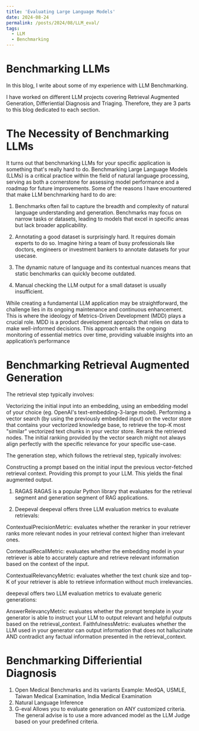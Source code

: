 ```yaml
---
title: 'Evaluating Large Language Models'
date: 2024-08-24
permalink: /posts/2024/08/LLM_eval/
tags:
  - LLM
  - Benchmarking
---
```

Benchmarking LLMs
======

In this blog, I write about some of my experience with LLM Benchmarking. 

I have worked on different LLM projects covering Retrieval Augmented Generation, Differiential Diagnosis and Triaging. Therefore, they are 3 parts to this blog dedicated to each section. 

The Necessity of Benchmarking LLMs
======

It turns out that benchmarking LLMs for your specific application is something that's really hard to do. Benchmarking Large Language Models (LLMs) is a critical practice within the field of natural language processing, serving as both a cornerstone for assessing model performance and a roadmap for future improvements. Some of the reasons I have encountered that make LLM benchmarking hard to do are:

1. Benchmarks often fail to capture the breadth and complexity of natural language understanding and generation. Benchmarks may focus on narrow tasks or datasets, leading to models that excel in specific areas but lack broader applicability. 

2. Annotating a good dataset is surprisingly hard. It requires domain experts to do so. Imagine hiring a team of busy professionals like doctors, engineers or investment bankers to annotate datasets for your usecase.

3. The dynamic nature of language and its contextual nuances means that static benchmarks can quickly become outdated.

4. Manual checking the LLM output for a small dataset is usually insufficient. 

While creating a fundamental LLM application may be straightforward, the challenge lies in its ongoing maintenance and continuous enhancement. This is where the ideology of Metrics-Driven Development (MDD) plays a crucial role. MDD is a product development approach that relies on data to make well-informed decisions. This approach entails the ongoing monitoring of essential metrics over time, providing valuable insights into an application’s performance


Benchmarking Retrieval Augmented Generation
======
The retrieval step typically involves:

Vectorizing the initial input into an embedding, using an embedding model of your choice (eg. OpenAI's text-embedding-3-large model).
Performing a vector search (by using the previously embedded input) on the vector store that contains your vectorized knowledge base, to retrieve the top-K most "similar" vectorized text chunks in your vector store.
Rerank the retrieved nodes. The initial ranking provided by the vector search might not always align perfectly with the specific relevance for your specific use-case.

The generation step, which follows the retrieval step, typically involves:

Constructing a prompt based on the initial input the previous vector-fetched retrieval context.
Providing this prompt to your LLM. This yields the final augmented output.


1. RAGAS
RAGAS is a popular Python library that evaluates for the retrieval segment and generation segment of RAG applications. 

2. Deepeval
deepeval offers three LLM evaluation metrics to evaluate retrievals:

ContextualPrecisionMetric: evaluates whether the reranker in your retriever ranks more relevant nodes in your retrieval context higher than irrelevant ones.

ContextualRecallMetric: evaluates whether the embedding model in your retriever is able to accurately capture and retrieve relevant information based on the context of the input.

ContextualRelevancyMetric: evaluates whether the text chunk size and top-K of your retriever is able to retrieve information without much irrelevancies.

deepeval offers two LLM evaluation metrics to evaluate generic generations:

AnswerRelevancyMetric: evaluates whether the prompt template in your generator is able to instruct your LLM to output relevant and helpful outputs based on the retrieval_context.
FaithfulnessMetric: evaluates whether the LLM used in your generator can output information that does not hallucinate AND contradict any factual information presented in the retrieval_context.

Benchmarking Differiential Diagnosis
======
 1. Open Medical Benchmarks and its variants
 Example: MedQA, USMLE, Taiwan Medical Examination, India Medical Examination
 2. Natural Language Inference
 3. G-eval
 Allows you to evaluate generation on ANY customized criteria. The general advise is to use a more advanced model as the LLM Judge based on your predefined criteria.



